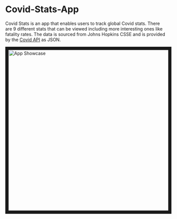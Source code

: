 # Covid-Stats-App

Covid Stats is an app that enables users to track global Covid stats. There are 9
different stats that can be viewed including more interesting ones like fatality rates.
The data is sourced from Johns Hopkins CSSE and is provided by the [Covid API](https://covid19api.com/) as JSON. 

<a href="http://www.youtube.com/watch?feature=player_embedded&v=pQ_T457ort4
" target="_blank"><img src="http://img.youtube.com/vi/pQ_T457ort4/0.jpg" 
alt="App Showcase" width="900" height="506" border="10" /></a>
